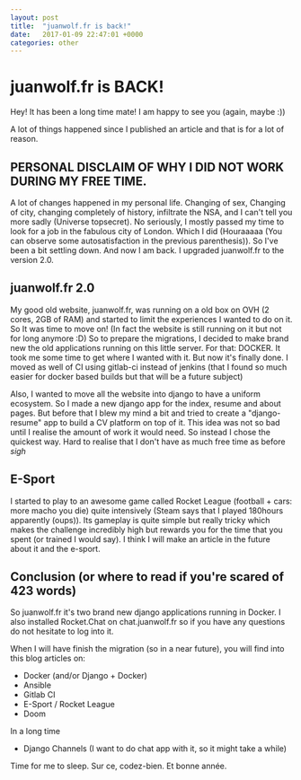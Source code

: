 ```yaml
---
layout: post
title:  "juanwolf.fr is back!"
date:   2017-01-09 22:47:01 +0000
categories: other
---
```


# juanwolf.fr is BACK!

Hey! It has been a long time mate! I am happy to see you (again, maybe :))

A lot of things happened since I published an article and that is for a lot of reason.

## PERSONAL DISCLAIM OF WHY I DID NOT WORK DURING MY FREE TIME.

A lot of changes happened in my personal life. Changing of sex, Changing of city, changing completely of history, infiltrate the NSA, and I can't tell you more sadly (Universe topsecret).
No seriously, I mostly passed my time to look for a job in the fabulous city of London. Which I did (Houraaaaa (You can observe some autosatisfaction in the previous parenthesis)). So I've been a bit settling down.
And now I am back. I upgraded juanwolf.fr to the version 2.0.

## juanwolf.fr  2.0

My good old website, juanwolf.fr, was running on a old box on OVH (2 cores, 2GB of RAM) and started to limit the experiences I wanted to do on it. So It was time to move on!
(In fact the website is still running on it but not for long anymore :D)
So to prepare the migrations, I decided to make brand new the old applications running on this little server. For that: DOCKER. It took me some time to get where I wanted with it.
But now it's finally done. I moved as well of CI using gitlab-ci instead of jenkins (that I found so much easier for docker based builds but that will be a future subject)


Also, I wanted to move all the website into django to have a uniform ecosystem. So I made a new django app for the index, resume and about pages. But before that I blew my mind a bit
and tried to create a "django-resume" app to build a CV platform on top of it. This idea was not so bad until I realise the amount of work it would need. So instead I chose the quickest way.
Hard to realise that I don't have as much free time as before _sigh_

## E-Sport

I started to play to an awesome game called Rocket League (football + cars: more macho you die) quite intensively (Steam says that I played 180hours apparently (oups)).
Its gameplay is quite simple but really tricky which makes the challenge incredibly high but rewards you for the time that you spent (or trained I would say).
I think I will make an article in the future about it and the e-sport.

## Conclusion (or where to read if you're scared of 423 words)

So juanwolf.fr it's two brand new django applications running in Docker.
I also installed Rocket.Chat on chat.juanwolf.fr so if you have any questions do not hesitate to log into it.

When I will have finish the migration (so in a near future), you will find into this blog articles on:

* Docker (and/or Django + Docker)
* Ansible
* Gitlab CI
* E-Sport / Rocket League
* Doom

In a long time

* Django Channels (I want to do chat app with it, so it might take a while)


Time for me to sleep. Sur ce, codez-bien. Et bonne année.
